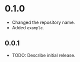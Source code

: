 # 0.1.0

- Changed the repository name.
- Added `example`.

## 0.0.1

- TODO: Describe initial release.

